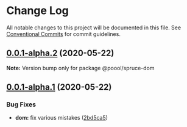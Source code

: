 # Change Log

All notable changes to this project will be documented in this file.
See [Conventional Commits](https://conventionalcommits.org) for commit guidelines.

## [0.0.1-alpha.2](https://github.com/p3ol/spruce/compare/v0.0.1-alpha.1...v0.0.1-alpha.2) (2020-05-22)

**Note:** Version bump only for package @poool/spruce-dom





## [0.0.1-alpha.1](https://github.com/p3ol/spruce/compare/v0.0.1-alpha.0...v0.0.1-alpha.1) (2020-05-22)


### Bug Fixes

* **dom:** fix various mistakes ([2bd5ca5](https://github.com/p3ol/spruce/commit/2bd5ca5cdd65be9dc773734654c838a01925e8dc))
